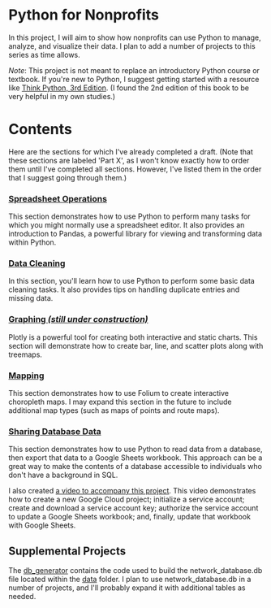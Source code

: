 # Python for Nonprofits

In this project, I will aim to show how nonprofits can use Python to manage, analyze, and visualize their data. I plan to add a number of projects to this series as time allows.

*Note*: This project is not meant to replace an introductory Python course or textbook. If you're new to Python, I suggest getting started with a resource like [Think Python, 3rd Edition](https://greenteapress.com/wp/think-python-3rd-edition/). (I found the 2nd edition of this book to be very helpful in my own studies.)

# Contents

Here are the sections for which I've already completed a draft. (Note that these sections are labeled 'Part X', as I won't know exactly how to order them until I've completed all sections. However, I've listed them in the order that I suggest going through them.)

### [Spreadsheet Operations](https://github.com/kburchfiel/python_for_nonprofits/tree/main/part_x_spreadsheet_ops)

This section demonstrates how to use Python to perform many tasks for which you might normally use a spreadsheet editor. It also provides an introduction to Pandas, a powerful library for viewing and transforming data within Python.

### [Data Cleaning](https://github.com/kburchfiel/python_for_nonprofits/tree/main/part_x_data_cleaning)

In this section, you'll learn how to use Python to perform some basic data cleaning tasks. It also provides tips on handling duplicate entries and missing data.

### [Graphing *(still under construction)*](https://github.com/kburchfiel/python_for_nonprofits/tree/main/part_x_graphing)

Plotly is a powerful tool for creating both interactive and static charts. This section will demonstrate how to create bar, line, and scatter plots along with treemaps. 

### [Mapping](https://github.com/kburchfiel/python_for_nonprofits/tree/main/part_x_mapping) 

This section demonstrates how to use Folium to create interactive choropleth maps. I may expand this section in the future to include additional map types (such as maps of points and route maps).

### [Sharing Database Data](https://github.com/kburchfiel/python_for_nonprofits/tree/main/part_x_google_sheets_uploads)

This section demonstrates how to use Python to read data from a database, then export that data to a Google Sheets workbook. This approach can be a great way to make the contents of a database accessible to individuals who don't have a background in SQL.

I also created [a video to accompany this project](https://www.youtube.com/watch?v=9vW_c_1ngxQ). This video demonstrates how to create a new Google Cloud project; initialize a service account; create and download a service account key; authorize the service account to update a Google Sheets workbook; and, finally, update that workbook with Google Sheets.


## Supplemental Projects

The [db_generator](https://github.com/kburchfiel/python_for_nonprofits/tree/main/supplemental/db_generator) contains the code used to build the network_database.db file located within the [data](https://github.com/kburchfiel/python_for_nonprofits/tree/main/data) folder. I plan to use network_database.db in a number of projects, and I'll probably expand it with additional tables as needed.

